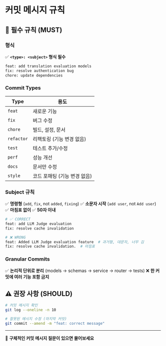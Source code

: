# 커밋 메시지 규칙

## 🔴 필수 규칙 (MUST)

### 형식
✅ **`<type>: <subject>` 형식 필수**

```bash
feat: add translation evaluation models
fix: resolve authentication bug
chore: update dependencies
```

### Commit Types

| Type | 용도 |
|------|------|
| `feat` | 새로운 기능 |
| `fix` | 버그 수정 |
| `chore` | 빌드, 설정, 문서 |
| `refactor` | 리팩토링 (기능 변경 없음) |
| `test` | 테스트 추가/수정 |
| `perf` | 성능 개선 |
| `docs` | 문서만 수정 |
| `style` | 코드 포매팅 (기능 변경 없음) |

### Subject 규칙
✅ **명령형** (`add`, `fix`, not `added`, `fixing`)
✅ **소문자 시작** (`add user`, not `Add user`)
✅ **마침표 없이**
✅ **50자 이내**

```bash
# ✅ CORRECT
feat: add LLM Judge evaluation
fix: resolve cache invalidation

# ❌ WRONG
feat: Added LLM Judge evaluation feature  # 과거형, 대문자, 너무 김
fix: resolve cache invalidation.  # 마침표
```

### Granular Commits
✅ **논리적 단위로 분리** (models → schemas → service → router → tests)
❌ **한 커밋에 여러 기능 포함 금지**

## ⚠️ 권장 사항 (SHOULD)

```bash
# 커밋 메시지 확인
git log --oneline -n 10

# 잘못된 메시지 수정 (마지막 커밋)
git commit --amend -m "feat: correct message"
```

---

💬 **구체적인 커밋 메시지 질문이 있으면 물어보세요**
